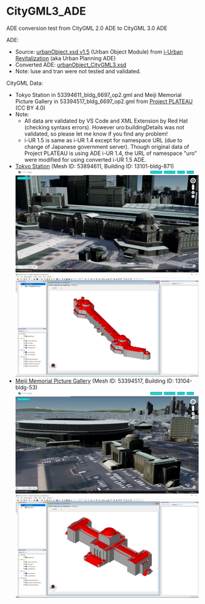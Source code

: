 # CityGML3_ADE

ADE conversion test from CityGML 2.0 ADE to CityGML 3.0 ADE

ADE:
- Source: [urbanObject.xsd v1.5](https://www.chisou.go.jp/tiiki/toshisaisei/itoshisaisei/iur/schemas/uro/1.5/urbanObject.xsd) (Urban Object Module) from [i-Urban Revitalization](https://www.chisou.go.jp/tiiki/toshisaisei/itoshisaisei/iur/index.html) (aka Urban Planning ADE)
- Converted ADE: [urbanObject_CityGML3.xsd](https://github.com/nob140/CityGML3_ADE/blob/main/urbanObject_CityGML3.xsd)
- Note: luse and tran were not tested and validated.

CityGML Data:
- Tokyo Station in 53394611_bldg_6697_op2.gml and Meiji Memorial Picture Gallery in 53394517_bldg_6697_op2.gml from  [Project PLATEAU](https://www.geospatial.jp/ckan/dataset/plateau-tokyo23ku) (CC BY 4.0)
- Note:
  - All data are validated by VS Code and XML Extension by Red Hat (checking syntaxs errors). However uro:buildingDetails was not validated, so please let me know if you find any problem!
  - i-UR 1.5 is same as i-UR 1.4 except for namespace URL (due to change of Japanese government server). Though original data of Project PLATEAU is using ADE i-UR 1.4, the URL of namespace "uro" were modified for using converted i-UR 1.5 ADE.
- [Tokyo Station](https://github.com/nob140/CityGML3_ADE/blob/main/53394611_bldg_6697_op2_CityGML3.gml) (Mesh ID: 53894611, Building ID: 13101-bldg-871) ![Original CityGML 2.0 image](53394611_bldg_6697_TokyoStation_CityGML2.png "Original CityGML2 ADE data") ![Converted CityGML 3.0 image](53394611_bldg_6697_TokyoStation_CityGML3.png "Converted CityGML3 ADE data")
- [Meiji Memorial Picture Gallery](https://github.com/nob140/CityGML3_ADE/blob/main/53394517_bldg_6697_op2_CityGML3.gml) (Mesh ID: 53394517, Building ID: 13104-bldg-53) ![Original CityGML 2.0 image](53394517_bldg_6697_MeijiMemorialPictureGallery_CityGML2.png "Original CityGML2 ADE data") ![Converted CityGML 3.0 image](53394517_bldg_6697_MeijiMemorialPictureGallery_CityGML3.png "Converted CityGML3 ADE data")
